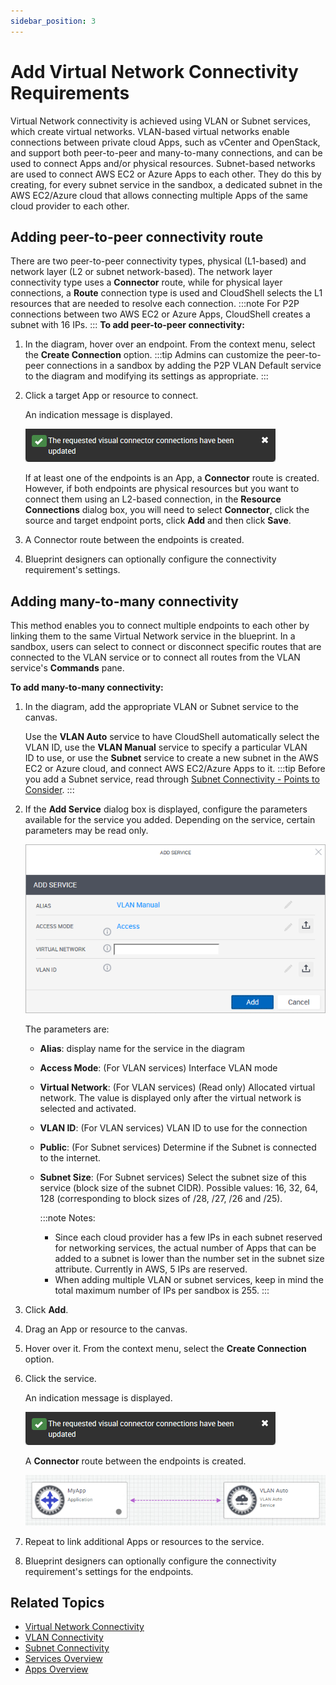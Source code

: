 ```yaml
---
sidebar_position: 3
---
```


# Add Virtual Network Connectivity Requirements

Virtual Network connectivity is achieved using VLAN or Subnet services, which create virtual networks. VLAN-based virtual networks enable connections between private cloud Apps, such as vCenter and OpenStack, and support both peer-to-peer and many-to-many connections, and can be used to connect Apps and/or physical resources. Subnet-based networks are used to connect AWS EC2 or Azure Apps to each other. They do this by creating, for every subnet service in the sandbox, a dedicated subnet in the AWS EC2/Azure cloud that allows connecting multiple Apps of the same cloud provider to each other.

## Adding peer-to-peer connectivity route

There are two peer-to-peer connectivity types, physical (L1-based) and network layer (L2 or subnet network-based). The network layer connectivity type uses a **Connector** route, while for physical layer connections, a **Route** connection type is used and CloudShell selects the L1 resources that are needed to resolve each connection.
:::note
For P2P connections between two AWS EC2 or Azure Apps, CloudShell creates a subnet with 16 IPs.
:::
**To add peer-to-peer connectivity:**

1. In the diagram, hover over an endpoint. From the context menu, select the **Create Connection** option.
    :::tip
    Admins can customize the peer-to-peer connections in a sandbox by adding the P2P VLAN Default service to the diagram and modifying its settings as appropriate.
    :::
2. Click a target App or resource to connect.
    
    An indication message is displayed.
    
    ![](/Images/CloudShell-Portal/Lab-Management/ResourceConnectionMessage.png)
    
    If at least one of the endpoints is an App, a **Connector** route is created. However, if both endpoints are physical resources but you want to connect them using an L2-based connection, in the **Resource Connections** dialog box, you will need to select **Connector**, click the source and target endpoint ports, click **Add** and then click **Save**.
    

1. A Connector route between the endpoints is created.
    
2. Blueprint designers can optionally configure the connectivity requirement's settings.

## Adding many-to-many connectivity

This method enables you to connect multiple endpoints to each other by linking them to the same Virtual Network service in the blueprint. In a sandbox, users can select to connect or disconnect specific routes that are connected to the VLAN service or to connect all routes from the VLAN service's **Commands** pane.

**To add many-to-many connectivity:**

1. In the diagram, add the appropriate VLAN or Subnet service to the canvas.
    
    Use the **VLAN Auto** service to have CloudShell automatically select the VLAN ID, use the **VLAN Manual** service to specify a particular VLAN ID to use, or use the **Subnet** service to create a new subnet in the AWS EC2 or Azure cloud, and connect AWS EC2/Azure Apps to it.
    :::tip
    Before you add a Subnet service, read through [Subnet Connectivity - Points to Consider](https://help.quali.com/Online%20Help/0.0/Portal/Content/Admn/Cnct-Ctrl-Subnets-Cnsdr.htm).
    :::
2. If the **Add Service** dialog box is displayed, configure the parameters available for the service you added. Depending on the service, certain parameters may be read only.
    
    ![](/Images/CloudShell-Portal/Lab-Management/Working-with-Apps/VLAN-Add-Service-dialog.png)
    
    The parameters are:
    
    - **Alias**: display name for the service in the diagram
    - **Access Mode**: (For VLAN services) Interface VLAN mode
    - **Virtual Network**: (For VLAN services) (Read only) Allocated virtual network. The value is displayed only after the virtual network is selected and activated.
    - **VLAN ID**: (For VLAN services) VLAN ID to use for the connection
    - **Public**: (For Subnet services) Determine if the Subnet is connected to the internet.
    - **Subnet Size**: (For Subnet services) Select the subnet size of this service (block size of the subnet CIDR). Possible values: 16, 32, 64, 128 (corresponding to block sizes of /28, /27, /26 and /25).
        
        :::note Notes:
        - Since each cloud provider has a few IPs in each subnet reserved for networking services, the actual number of Apps that can be added to a subnet is lower than the number set in the subnet size attribute. Currently in AWS, 5 IPs are reserved.
        - When adding multiple VLAN or subnet services, keep in mind the total maximum number of IPs per sandbox is 255.
        :::
3. Click **Add**.
4. Drag an App or resource to the canvas.
5. Hover over it. From the context menu, select the **Create Connection** option.
6. Click the service.
    
    An indication message is displayed.
    
    ![](/Images/CloudShell-Portal/Lab-Management/ResourceConnectionMessage.png)
    
    A **Connector** route between the endpoints is created.
    
    ![](/Images/CloudShell-Portal/Lab-Management/Environments/Visual-Connection-VLAN-App.png)
    
7. Repeat to link additional Apps or resources to the service.
8. Blueprint designers can optionally configure the connectivity requirement's settings for the endpoints.

## Related Topics

- [Virtual Network Connectivity](https://help.quali.com/Online%20Help/0.0/Portal/Content/CSP/LAB-MNG/App-Cnct/Vir-Ntwrk-Cnct-Cntnr.htm)
- [VLAN Connectivity](https://help.quali.com/Online%20Help/0.0/Portal/Content/Admn/Cnct-Ctrl-VLAN.htm)
- [Subnet Connectivity](https://help.quali.com/Online%20Help/0.0/Portal/Content/Admn/Cnct-Ctrl-Subnets.htm)
- [Services Overview](https://help.quali.com/Online%20Help/0.0/Portal/Content/CSP/LAB-MNG/Features/Services.htm)
- [Apps Overview](https://help.quali.com/Online%20Help/0.0/Portal/Content/CSP/LAB-MNG/Features/Apps.htm)